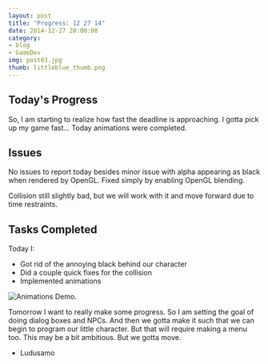 ```yaml
---
layout: post
title: "Progress: 12 27 14"
date: 2014-12-27 20:00:00
category: 
- blog
- GameDev 
img: post03.jpg
thumb: littleblue_thumb.png
---
```


## Today's Progress
So, I am starting to realize how fast the deadline is approaching. I gotta pick up my game fast... Today animations were completed.
<!--more-->

## Issues
No issues to report today besides minor issue with alpha appearing as black when rendered by OpenGL. Fixed simply by enabling OpenGL blending.

Collision still slightly bad, but we will work with it and move forward due to time restraints.

## Tasks Completed
Today I:

- Got rid of the annoying black behind our character
- Did a couple quick fixes for the collision
- Implemented animations

![Animations Demo.](http://i.imgur.com/flr1J2f.gif)

Tomorrow I want to really make some progress. So I am setting the goal of doing dialog boxes and NPCs. And then we gotta make it such that we can begin to program our little character. But that will require making a menu too. This may be a bit ambitious. But we gotta move.

- Ludusamo
